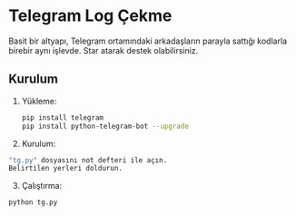 # Telegram Log Çekme

Basit bir altyapı, Telegram ortamındaki arkadaşların parayla sattığı kodlarla birebir aynı işlevde. Star atarak destek olabilirsiniz.

## Kurulum

1. Yükleme:
   ```bash
   pip install telegram
   pip install python-telegram-bot --upgrade
   ```
2. Kurulum:
  ```bash
  "tg.py" dosyasını not defteri ile açın.
  Belirtilen yerleri doldurun.
  ```
3. Çalıştırma:
  ```bash
  python tg.py
  ```
  
